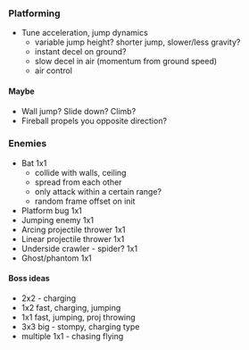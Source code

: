 ### Platforming
- Tune acceleration, jump dynamics
    - variable jump height? shorter jump, slower/less gravity?
    - instant decel on ground?
    - slow decel in air (momentum from ground speed)
    - air control
#### Maybe
- Wall jump? Slide down? Climb?
- Fireball propels you opposite direction?

### Enemies
- Bat 1x1
    - collide with walls, ceiling
    - spread from each other
    - only attack within a certain range?
    - random frame offset on init
- Platform bug 1x1
- Jumping enemy 1x1
- Arcing projectile thrower 1x1
- Linear projectile thrower 1x1
- Underside crawler - spider? 1x1
- Ghost/phantom 1x1

#### Boss ideas
- 2x2 - charging
- 1x2 fast, charging, jumping
- 1x1 fast, jumping, proj throwing
- 3x3 big - stompy, charging type
- multiple 1x1 - chasing flying

